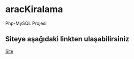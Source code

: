# aracKiralama 
Php-MySQL Projesi
## Siteye aşağıdaki linkten ulaşabilirsiniz
[Site](http://cubukcukiralama.freeoda.com/index.html)
